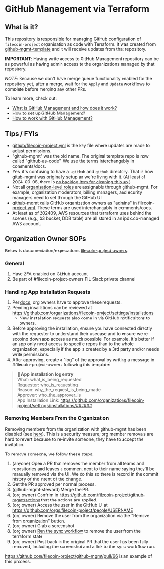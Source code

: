 # GitHub Management via Terraform

## What is it?
This repository is responsible for managing GitHub configuration of `filecoin-project` organisation as code with Terraform. It was created from [github-mgmt-template](https://github.com/protocol/github-mgmt-template) and it will receive updates from that repository.

**IMPORTANT**: Having write access to GitHub Management repository can be as powerful as having admin access to the organizations managed by that repository.

*NOTE*: Because we don't have merge queue functionality enabled for the repository yet, after a merge, wait for the `Apply` and `Update` workflows to complete before merging any other PRs.

To learn more, check out:
- [What is GitHub Management and how does it work?](docs/ABOUT.md)
- [How to set up GitHub Management?](docs/SETUP.md)
- [How to work with GitHub Management?](docs/HOWTOS.md)

## Tips / FYIs
* [github/filecoin-project.yml](https://github.com/filecoin-project/github-mgmt/blob/master/github/filecoin-project.yml) is the key file where updates are made to adjust permissions.
* "github-mgmt" was the old name.  The original template repo is now called "github-as-code".  We use the terms interchangably in comments/docs. 
* Yes, it's confusing to have a `.github` and `github` directory.  That is how gitub-mgmt was originally setup an we're living with it.  (At least of 2024-09-05, there is [no backlog item for cleaning this up](https://github.com/ipdxco/github-as-code/issues?page=1&q=is%3Aissue+is%3Aopen).)
* Not all [organization-level roles](https://docs.github.com/en/organizations/managing-peoples-access-to-your-organization-with-roles/roles-in-an-organization) are assignable through github-mgmt.  For example, organization moderators, billing managers, and ecurity managers need to set through the GitHub UI.
* github-mgmt calls [GitHub organization owners](https://docs.github.com/en/organizations/managing-peoples-access-to-your-organization-with-roles/roles-in-an-organization#organization-owners) as "admins" in [filecoin-project.yml](https://github.com/filecoin-project/github-mgmt/blob/master/github/filecoin-project.yml).  These terms are used interchangably in comments/docs.
* At least as of 202409, AWS resources that terraform uses behind the scenes (e.g., S3 bucket, DDB table) are all stored in an ipdx.co-managed AWS account.  

## Organization Owner SOPs
Below is documentation/expecations [filecoin-project owners](https://github.com/orgs/filecoin-project/people?query=role%3Aowner).

### General
1. Have 2FA enabled on GitHub account
2. Be part of #filecoin-project-owners FIL Slack private channel

### Handling App Installation Requests
1. Per [docs](https://docs.github.com/en/apps/using-github-apps/requesting-a-github-app-from-your-organization-owner), org owners have to approve these requests.
2. Pending insallations can be reviewed at https://github.com/organizations/filecoin-project/settings/installations
   * New installation requests also come in via GitHub notificaitons to owners.   
3. Before approving the installation, ensure you have connected directly with the requester to understand their usecase and to ensure we're scoping down app access as much possible.  For example, it's better if an app only need access to specific repos than to the whole organization, especially if the app is created by a 3rd party and/or needs write permissions.
4. After approving, create a "log" of the approval by writing a message in #filecoin-project-owners following this template:

> **📝 App installation log entry**  
> What: what_is_being_requested  
> Requester: who_is_requesting  
> Reason: why_the_request_is_being_made  
> Approver: who_the_approver_is  
> App Installation Link: https://github.com/organizations/filecoin-project/settings/installations/######  

### Removing Members From the Organization
Removing members from the organization with github-mgmt has been disabled (see [here](https://github.com/filecoin-project/github-mgmt/blob/master/terraform/resources.tf)).  This is a security measure; org member removals are hard to revert because to re-invite someone, they have to accept the invitation. 

To remove someone, we follow these steps:
1. (anyone) Open a PR that removes the member from all teams and repositories and leaves a comment next to their name saying they'll be manually removed via the UI.  We do this so there is record in the commit history of the intent of the change.
2. Get the PR approved per normal process.
3. (github-mgmt-steward) Merge the PR.
4. (org owner) Confrim in https://github.com/filecoin-project/github-mgmt/actions that the actions are applied.
5. (org owner) Access the user in the GitHub UI at https://github.com/orgs/filecoin-project/people/USERNAME
6. (org owner) Remove the user from the organization via the "Remove from organization" button.
7. (org owner) Grab a screenshot
8. (org owner) [Run the sync workflow](https://github.com/filecoin-project/github-mgmt/actions/workflows/sync.yml) to remove the user from the terraform state
9. (org owner) Post back in the original PR that the user has been fully removed, including the screenshot and a link to the sync workflow run.

https://github.com/filecoin-project/github-mgmt/pull/66 is an example of this process.